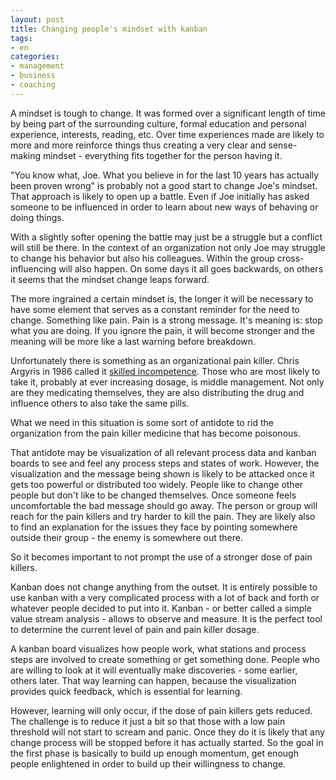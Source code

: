 ```yaml
---
layout: post
title: Changing people's mindset with kanban
tags:
- en
categories:
- management
- business
- coaching
---
```

A mindset is tough to change. It was formed over a significant length of time by being part of the surrounding culture, formal education and personal experience, interests, reading, etc. Over time experiences made are likely to more and more reinforce things thus creating a very clear and sense-making mindset - everything fits together for the person having it.

"You know what, Joe. What you believe in for the last 10 years has actually been proven wrong" is probably not a good start to change Joe's mindset. That approach is likely to open up a battle. Even if Joe initially has asked someone to be influenced in order to learn about new ways of behaving or doing things.

With a slightly softer opening the battle may just be a struggle but a conflict will still be there. In the context of an organization not only Joe may struggle to change his behavior but also his colleagues. Within the group cross-influencing will also happen. On some days it all goes backwards, on others it seems that the mindset change leaps forward.

The more ingrained a certain mindset is, the longer it will be necessary to have some element that serves as a constant reminder for the need to change. Something like pain. Pain is a strong message. It's meaning is: stop what you are doing. If you ignore the pain, it will become stronger and the meaning will be more like a last warning before breakdown.

Unfortunately there is something as an organizational pain killer. Chris Argyris in 1986 called it [skilled incompetence](http://hbr.org/1986/09/skilled-incompetence/ar/1). Those who are most likely to take it, probably at ever increasing dosage, is middle management. Not only are they medicating themselves, they are also distributing the drug and influence others to also take the same pills.

What we need in this situation is some sort of antidote to rid the organization from the pain killer medicine that has become poisonous.

That antidote may be visualization of all relevant process data and kanban boards to see and feel any process steps and states of work. However, the visualization and the message being shown is likely to be attacked once it gets too powerful or distributed too widely. People like to change other people but don't like to be changed themselves. Once someone feels uncomfortable the bad message should go away. The person or group will reach for the pain killers and try harder to kill the pain. They are likely also to find an explanation for the issues they face by pointing somewhere outside their group - the enemy is somewhere out there.

So it becomes important to not prompt the use of a stronger dose of pain killers.

Kanban does not change anything from the outset. It is entirely possible to use kanban with a very complicated process with a lot of back and forth or whatever people decided to put into it. Kanban - or better called a simple value stream analysis - allows to observe and measure. It is the perfect tool to determine the current level of pain and pain killer dosage.

A kanban board visualizes how people work, what stations and process steps are involved to create something or get something done. People who are willing to look at it will eventually make discoveries - some earlier, others later. That way learning can happen, because the visualization provides quick feedback, which is essential for learning.

However, learning will only occur, if the dose of pain killers gets reduced. The challenge is to reduce it just a bit so that those with a low pain threshold will not start to scream and panic. Once they do it is likely that any change process will be stopped before it has actually started. So the goal in the first phase is basically to build up enough momentum, get enough people enlightened in order to build up their willingness to change.

